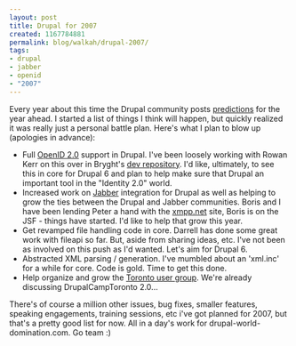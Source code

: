 ```yaml
---
layout: post
title: Drupal for 2007
created: 1167784881
permalink: blog/walkah/drupal-2007/
tags:
- drupal
- jabber
- openid
- "2007"
---
```

<p>Every year about this time the Drupal community posts <a href="http://drupal.org/node/105423">predictions</a> for the year ahead. I started a list of things I think will happen, but quickly realized it was really just a personal battle plan. Here's what I plan to blow up (apologies in advance):</p>
<ul>
<li>Full <a href="http://openid.net/">OpenID 2.0</a> support in Drupal. I've been loosely working with Rowan Kerr on this over in Bryght's <a href="https://svn.bryght.com/dev">dev repository</a>. I'd like, ultimately, to see this in core for Drupal 6 and plan to help make sure that Drupal an important tool in the "Identity 2.0" world.</li>
<li>Increased work on <a href="http://jabber.org/">Jabber</a> integration for Drupal as well as helping to grow the ties between the Drupal and Jabber communities. Boris and I have been lending Peter a hand with the <a href="http://xmpp.net/">xmpp.net</a> site, Boris is on the JSF - things have started. I'd like to help that grow this year.</li>
<li>Get revamped file handling code in core. Darrell has done some great work with fileapi so far. But, aside from sharing ideas, etc. I've not been as involved on this push as I'd wanted. Let's aim for Drupal 6.</li>
<li>Abstracted XML parsing / generation. I've mumbled about an 'xml.inc' for a while for core. Code is gold. Time to get this done.</li>
<li>Help organize and grow the <a href="http://groups.drupal.org/toronto">Toronto user group</a>. We're already discussing DrupalCampToronto 2.0...</li>
</ul>
<p>There's of course a million other issues, bug fixes, smaller features, speaking engagements, training sessions, etc i've got planned for 2007, but that's a pretty good list for now. All in a day's work for drupal-world-domination.com. Go team :)</p>

